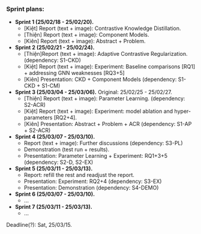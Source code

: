 ### Sprint plans:
- **Sprint 1 (25/02/18 - 25/02/20).**
  + \[Kiệt\] Report (text + image): Contrastive Knowledge Distillation.
  + \[Thiện\] Report (text + image): Component Models.
  + \[Kiên\] Report (text + image): Abstract + Problem.
- **Sprint 2 (25/02/21 - 25/02/24).**
  + \[Thiện\]Report (text + image): Adaptive Contrastive Regularization. (dependency: S1-CKD)
  + \[Kiệt\] Report (text + image): Experiment: Baseline comparisons \[RQ1\] + addressing GNN weaknesses \[RQ3+5\]
  + \[Kiên\] Presentation: CKD + Component Models (dependency: S1-CKD + S1-CM)
- **Sprint 3 (25/03/04 - 25/03/06).** Original: 25/02/25 - 25/02/27.
  + \[Thiện\] Report (text + image): Parameter Learning. (dependency: S2-ACR)
  + \[Kiệt\] Report (text + image): Experiment: model ablation and hyper-parameters \[RQ2+4\].
  + \[Kiên\] Presentation: Abstract + Problem + ACR (dependency: S1-AP + S2-ACR)
- **Sprint 4 (25/03/07 - 25/03/10).**
  + Report (text + image): Further discussions (dependency: S3-PL)
  + Demonstration (test run + results).
  + Presentation: Parameter Learning + Experiment: RQ1+3+5 (dependency: S2-D, S2-EX)
- **Sprint 5 (25/03/11 - 25/03/13).**
  + Report: refill the rest and readjust the report.
  + Presentation: Experiment: RQ2+4 (dependency: S3-EX)
  + Presentation: Demonstration (dependency: S4-DEMO)
- **Sprint 6 (25/03/07 - 25/03/10).**
  + ...
- **Sprint 7 (25/03/11 - 25/03/13).**
  + ...
 
Deadline(?): Sat, 25/03/15.
